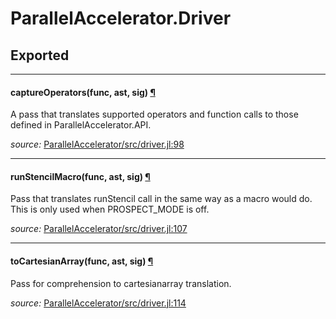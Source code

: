 # ParallelAccelerator.Driver

## Exported

---

<a id="method__captureoperators.1" class="lexicon_definition"></a>
#### captureOperators(func,  ast,  sig) [¶](#method__captureoperators.1)
A pass that translates supported operators and function calls to
those defined in ParallelAccelerator.API.


*source:*
[ParallelAccelerator/src/driver.jl:98](https://github.com/IntelLabs/ParallelAccelerator.jl/tree/44944f13cdcd8839ae646ee3ca66dbafdec20db5/src/driver.jl#L98)

---

<a id="method__runstencilmacro.1" class="lexicon_definition"></a>
#### runStencilMacro(func,  ast,  sig) [¶](#method__runstencilmacro.1)
Pass that translates runStencil call in the same way as a macro would do.
This is only used when PROSPECT_MODE is off.


*source:*
[ParallelAccelerator/src/driver.jl:107](https://github.com/IntelLabs/ParallelAccelerator.jl/tree/44944f13cdcd8839ae646ee3ca66dbafdec20db5/src/driver.jl#L107)

---

<a id="method__tocartesianarray.1" class="lexicon_definition"></a>
#### toCartesianArray(func,  ast,  sig) [¶](#method__tocartesianarray.1)
Pass for comprehension to cartesianarray translation.


*source:*
[ParallelAccelerator/src/driver.jl:114](https://github.com/IntelLabs/ParallelAccelerator.jl/tree/44944f13cdcd8839ae646ee3ca66dbafdec20db5/src/driver.jl#L114)

